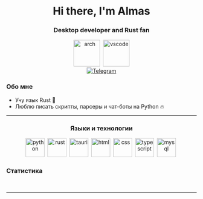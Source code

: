 <div id="header" align="center">
    <h1>Hi there, I'm Almas</h1>
    <h3>Desktop developer and Rust fan</h3>
</div>

<div id="tools" align="center">
    <img src="https://cdn.jsdelivr.net/gh/devicons/devicon@latest/icons/archlinux/archlinux-original.svg" title="arch" width="70" height="70"/> 
    <img src="https://cdn.jsdelivr.net/gh/devicons/devicon@latest/icons/vscode/vscode-original.svg" title="vscode" width="70" height="70"/>
</div>

<div id="socials" align="center">
    <a href="https://t.me/ballkicker">
        <img src="https://img.shields.io/badge/Telegram-blue?style=for-the-badge&logo=telegram&logoColor=white" alt="Telegram">
    </a>
</div>

### Обо мне

- Учу язык Rust :crab:
- Люблю писать скрипты, парсеры и чат-боты на Python :fire:

---

<div id="languages-and-tools" align="center">
    <h3>Языки и технологии</h3>
    <img src="https://cdn.jsdelivr.net/gh/devicons/devicon@latest/icons/python/python-original.svg" title="python" width="50" height="50"/> 
    <img src="https://cdn.jsdelivr.net/gh/devicons/devicon@latest/icons/rust/rust-original.svg" title="rust" width="50" height="50"/> 
    <img src="https://cdn.jsdelivr.net/gh/devicons/devicon@latest/icons/tauri/tauri-original.svg" title="tauri" width="50" height="50"/> 
    <img src="https://cdn.jsdelivr.net/gh/devicons/devicon@latest/icons/html5/html5-original.svg" title="html" width="50" height="50"/> 
    <img src="https://cdn.jsdelivr.net/gh/devicons/devicon@latest/icons/css3/css3-original.svg" title="css" width="50" height="50"/> 
    <img src="https://cdn.jsdelivr.net/gh/devicons/devicon@latest/icons/typescript/typescript-original.svg" title="typescript" width="50" height="50"/> 
    <img src="https://cdn.jsdelivr.net/gh/devicons/devicon@latest/icons/mysql/mysql-original-wordmark.svg" title="mysql" width="50" height="50"/> 
</div>

### Статистика

<div id="stat" align="center">
    <img src="https://github-profile-summary-cards.vercel.app/api/cards/profile-details?username=ballkicker18&theme=github_dark" alt=""/>
    <img src="https://github-profile-summary-cards.vercel.app/api/cards/most-commit-language?username=ballkicker18&theme=github_dark" alt=""/>
     <img src="https://github-profile-summary-cards.vercel.app/api/cards/stats?username=ballkicker18&theme=github_dark" alt=""/>
</div>

---
